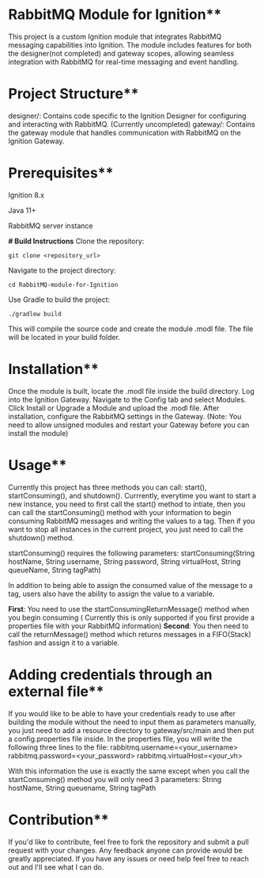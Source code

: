 # RabbitMQ Module for Ignition**

This project is a custom Ignition module that integrates RabbitMQ messaging capabilities into Ignition. The module includes features for both the designer(not completed) and gateway scopes, allowing seamless integration with RabbitMQ for real-time messaging and event handling.

# Project Structure**

designer/: Contains code specific to the Ignition Designer for configuring and interacting with RabbitMQ. (Currently uncompleted)
gateway/: Contains the gateway module that handles communication with RabbitMQ on the Ignition Gateway.


# Prerequisites**
Ignition 8.x

Java 11+

RabbitMQ server instance


**# Build Instructions**
Clone the repository:

```
git clone <repository_url>
```
Navigate to the project directory:

```
cd RabbitMQ-module-for-Ignition
```
Use Gradle to build the project:
```
./gradlew build
```
This will compile the source code and create the module .modl file. The file will be located in your build folder.

# Installation**

Once the module is built, locate the .modl file inside the build directory.
Log into the Ignition Gateway.
Navigate to the Config tab and select Modules.
Click Install or Upgrade a Module and upload the .modl file.
After installation, configure the RabbitMQ settings in the Gateway.
(Note: You need to allow unsigned modules and restart your Gateway before you can install the module)


# Usage**

Currently this project has three methods you can call: start(), startConsuming(), and shutdown(). Currrently, everytime you want to start a new instance, you need to first call the start() method to intiate, then you can call the startConsuming() method with your information to begin consuming RabbitMQ messages and writing the values to a tag. Then if you want to stop all instances in the current project, you just need to call the shutdown() method.

startConsuming() requires the following parameters: 
startConsuming(String hostName, String username, String password, String virtualHost, String queueName, String tagPath)


In addition to being able to assign the consumed value of the message to a tag, users also have the ability to assign the value to a variable.

**First**:
You need to use the startConsumingReturnMessage() method when you begin consuming ( Currently this is only supported if you first provide a properties file with your RabbitMQ information)
**Second**:
You then need to call the returnMessage() method which returns messages in a FIFO(Stack) fashion and assign it to a variable.


# Adding credentials through an external file**

If you would like to be able to have your credentials ready to use after building the module without the need to input them as parameters manually, you just need to add a resource directory to gateway/src/main and then put a config.properties file inside. In the properties file, you will write the following three lines to the file:
rabbitmq.username=<your_username>
rabbitmq.password=<your_password>
rabbitmq.virtualHost=<your_vh>

With this information the use is exactly the same except when you call the startConsuming() method you will only need 3 parameters: String hostName, String queuename, String tagPath


# Contribution**

If you'd like to contribute, feel free to fork the repository and submit a pull request with your changes. Any feedback anyone can provide would be greatly appreciated. If you have any issues or need help feel free to reach out and I'll see what I can do.
